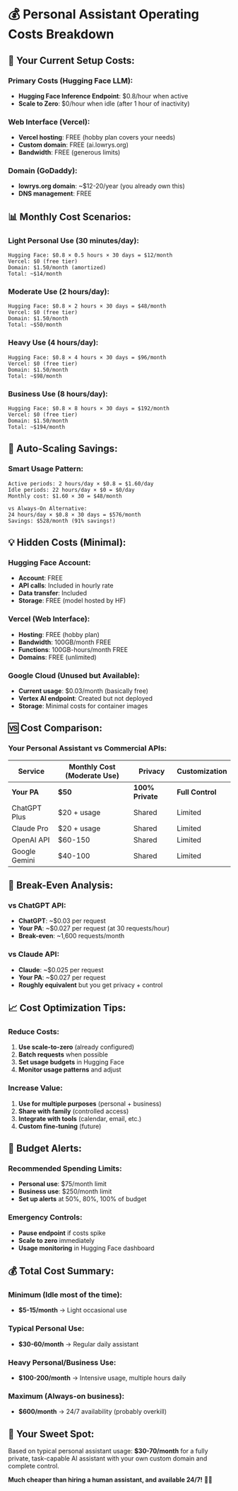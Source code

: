 # 💰 Personal Assistant Operating Costs Breakdown

## 🎯 **Your Current Setup Costs:**

### **Primary Costs (Hugging Face LLM):**
- **Hugging Face Inference Endpoint**: $0.8/hour when active
- **Scale to Zero**: $0/hour when idle (after 1 hour of inactivity)

### **Web Interface (Vercel):**
- **Vercel hosting**: FREE (hobby plan covers your needs)
- **Custom domain**: FREE (ai.lowrys.org)
- **Bandwidth**: FREE (generous limits)

### **Domain (GoDaddy):**
- **lowrys.org domain**: ~$12-20/year (you already own this)
- **DNS management**: FREE

## 📊 **Monthly Cost Scenarios:**

### **Light Personal Use (30 minutes/day):**
```
Hugging Face: $0.8 × 0.5 hours × 30 days = $12/month
Vercel: $0 (free tier)
Domain: $1.50/month (amortized)
Total: ~$14/month
```

### **Moderate Use (2 hours/day):**
```
Hugging Face: $0.8 × 2 hours × 30 days = $48/month
Vercel: $0 (free tier)
Domain: $1.50/month
Total: ~$50/month
```

### **Heavy Use (4 hours/day):**
```
Hugging Face: $0.8 × 4 hours × 30 days = $96/month
Vercel: $0 (free tier)
Domain: $1.50/month
Total: ~$98/month
```

### **Business Use (8 hours/day):**
```
Hugging Face: $0.8 × 8 hours × 30 days = $192/month
Vercel: $0 (free tier)
Domain: $1.50/month
Total: ~$194/month
```

## 🔄 **Auto-Scaling Savings:**

### **Smart Usage Pattern:**
```
Active periods: 2 hours/day × $0.8 = $1.60/day
Idle periods: 22 hours/day × $0 = $0/day
Monthly cost: $1.60 × 30 = $48/month

vs Always-On Alternative:
24 hours/day × $0.8 × 30 days = $576/month
Savings: $528/month (91% savings!)
```

## 💡 **Hidden Costs (Minimal):**

### **Hugging Face Account:**
- **Account**: FREE
- **API calls**: Included in hourly rate
- **Data transfer**: Included
- **Storage**: FREE (model hosted by HF)

### **Vercel (Web Interface):**
- **Hosting**: FREE (hobby plan)
- **Bandwidth**: 100GB/month FREE
- **Functions**: 100GB-hours/month FREE
- **Domains**: FREE (unlimited)

### **Google Cloud (Unused but Available):**
- **Current usage**: $0.03/month (basically free)
- **Vertex AI endpoint**: Created but not deployed
- **Storage**: Minimal costs for container images

## 🆚 **Cost Comparison:**

### **Your Personal Assistant vs Commercial APIs:**

| Service | Monthly Cost (Moderate Use) | Privacy | Customization |
|---------|----------------------------|---------|---------------|
| **Your PA** | **$50** | **100% Private** | **Full Control** |
| ChatGPT Plus | $20 + usage | Shared | Limited |
| Claude Pro | $20 + usage | Shared | Limited |
| OpenAI API | $60-150 | Shared | Limited |
| Google Gemini | $40-100 | Shared | Limited |

## 🎯 **Break-Even Analysis:**

### **vs ChatGPT API:**
- **ChatGPT**: ~$0.03 per request
- **Your PA**: ~$0.027 per request (at 30 requests/hour)
- **Break-even**: ~1,600 requests/month

### **vs Claude API:**
- **Claude**: ~$0.025 per request  
- **Your PA**: ~$0.027 per request
- **Roughly equivalent** but you get privacy + control

## 📈 **Cost Optimization Tips:**

### **Reduce Costs:**
1. **Use scale-to-zero** (already configured)
2. **Batch requests** when possible
3. **Set usage budgets** in Hugging Face
4. **Monitor usage patterns** and adjust

### **Increase Value:**
1. **Use for multiple purposes** (personal + business)
2. **Share with family** (controlled access)
3. **Integrate with tools** (calendar, email, etc.)
4. **Custom fine-tuning** (future)

## 🚨 **Budget Alerts:**

### **Recommended Spending Limits:**
- **Personal use**: $75/month limit
- **Business use**: $250/month limit
- **Set up alerts** at 50%, 80%, 100% of budget

### **Emergency Controls:**
- **Pause endpoint** if costs spike
- **Scale to zero** immediately
- **Usage monitoring** in Hugging Face dashboard

## 💰 **Total Cost Summary:**

### **Minimum (Idle most of the time):**
- **$5-15/month** → Light occasional use

### **Typical Personal Use:**
- **$30-60/month** → Regular daily assistant

### **Heavy Personal/Business Use:**
- **$100-200/month** → Intensive usage, multiple hours daily

### **Maximum (Always-on business):**
- **$600/month** → 24/7 availability (probably overkill)

## 🎯 **Your Sweet Spot:**
Based on typical personal assistant usage: **$30-70/month** for a fully private, task-capable AI assistant with your own custom domain and complete control.

**Much cheaper than hiring a human assistant, and available 24/7!** 🤖✨
